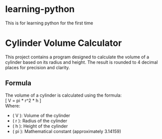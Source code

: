 # learning-python
This is for learning python for the first time

# Cylinder Volume Calculator

This project contains a program designed to calculate the volume of a cylinder based on its radius and height. The result is rounded to 4 decimal places for precision and clarity.

## Formula  
The volume of a cylinder is calculated using the formula:  
\[ V = pi * r^2 * h ]  
Where:  
- \( V \): Volume of the cylinder  
- \( r \): Radius of the cylinder  
- \( h \): Height of the cylinder  
- \( pi \): Mathematical constant (approximately 3.14159)





